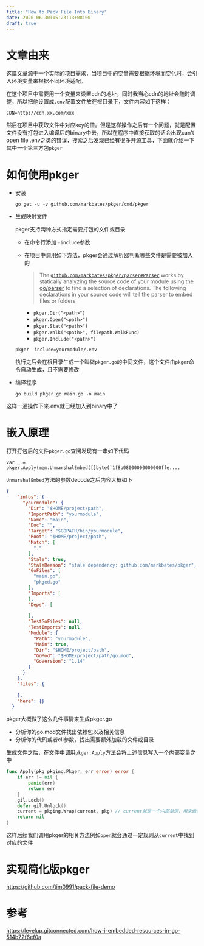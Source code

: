 ```yaml
---
title: "How to Pack File Into Binary"
date: 2020-06-30T15:23:13+08:00
draft: true
---
```


# 文章由来

这篇文章源于一个实际的项目需求，当项目中的变量需要根据环境而变化时，会引入环境变量来根据不同环境适配。

在这个项目中需要用一个变量来设置cdn的地址，同时我当心cdn的地址会随时调整，所以把他设置成`.env`配置文件放在根目录下，文件内容如下这样：

```
CDN=http://cdn.xx.com/xxx
```

然后在项目中获取文件中对应key的值。但是这样操作之后有一个问题，就是配置文件没有打包进入编译后的binary中去，所以在程序中直接获取的话会出现can't open file .env之类的错误，搜索之后发现已经有很多开源工具，下面就介绍一下其中一个第三方包`pkger`



# 如何使用pkger

- 安装

  ```shell
  go get -u -v github.com/markbates/pkger/cmd/pkger
  ```

- 生成映射文件

  pkger支持两种方式指定需要打包的文件或目录

  - 在命令行添加 `-include`参数

  - 在项目中调用如下方法，pkger会通过解析器判断哪些文件是需要被加入的

    > The [`github.com/markbates/pkger/parser#Parser`](https://godoc.org/github.com/markbates/pkger/parser#Parser) works by statically analyzing the source code of your module using the [go/parser](https://godoc.org/go/parser) to find a selection of declarations. The following declarations in your source code will tell the parser to embed files or folders

    

    - `pkger.Dir("<path>")`
    - `pkger.Open("<path>")` 
    - `pkger.Stat("<path>")`
    - `pkger.Walk("<path>", filepath.WalkFunc)`
    - `pkger.Include("<path>")` 

    

  ```shell
  pkger -include=yourmodule/.env
  ```

  执行之后会在根目录生成一个叫做`pkger.go`的中间文件，这个文件由`pkger`命令自动生成，且不需要修改

- 编译程序

  ```shell
  go build pkger.go main.go -o main
  ```



这样一通操作下来.env就已经加入到binary中了



#  嵌入原理

打开打包后的文件`pkger.go`查阅发现有一串如下代码

```
var _ = pkger.Apply(mem.UnmarshalEmbed([]byte(`1f8b08000000000000ffe....
```

`UnmarshalEmbed`方法的参数decode之后内容大概如下

```json
{
    "infos": {
      "yourmodule": {
        "Dir": "$HOME/project/path",
        "ImportPath": "yourmodule",
        "Name": "main",
        "Doc": "",
        "Target": "$GOPATH/bin/yourmodule",
        "Root": "$HOME/project/path",
        "Match": [
          "."
        ],
        "Stale": true,
        "StaleReason": "stale dependency: github.com/markbates/pkger",
        "GoFiles": [
          "main.go",
          "pkged.go"
        ],
        "Imports": [
        ],
        "Deps": [
         
        ],
        "TestGoFiles": null,
        "TestImports": null,
        "Module": {
          "Path": "yourmodule",
          "Main": true,
          "Dir": "$HOME/project/path",
          "GoMod": "$HOME/project/path/go.mod",
          "GoVersion": "1.14"
        }
      }
    },
    "files": {
        
    },
    "here": {}
  }
```

pkger大概做了这么几件事情来生成pkger.go

- 分析你的go.mod文件找出依赖包以及相关信息
- 分析你的代码或者cli参数，找出需要额外加载的文件或目录



生成文件之后，在文件中调用`pkger.Apply`方法会将上述信息写入一个内部变量之中

```go
func Apply(pkg pkging.Pkger, err error) error {
	if err != nil {
		panic(err)
		return err
	}
	gil.Lock()
	defer gil.Unlock()
	current = pkging.Wrap(current, pkg) // current就是一个内部单例，用来做路径映射
	return nil
}
```

这样后续我们调用pkger的相关方法例如`open`就会通过一定规则从`current`中找到对应的文件



# 实现简化版pkger

https://github.com/tim0991/pack-file-demo



# 参考

https://levelup.gitconnected.com/how-i-embedded-resources-in-go-514b72f6ef0a




